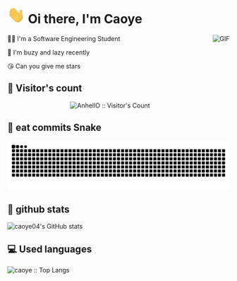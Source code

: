 #  <img src="https://raw.githubusercontent.com/parth-27/parth-27/master/Hi.gif" width="40px"> Oi there, I'm Caoye

<img align="right" alt="GIF" height="160px" src="https://media.giphy.com/media/du3J3cXyzhj75IOgvA/giphy.gif" />

:man_student: I'm a Software Engineering Student  

💬 I'm buzy and lazy recently

😘 Can you give me stars



## :eyes: ​Visitor's count 

<p align="center"><img src="https://profile-counter.glitch.me/{caoye04}/count.svg" alt="AnhellO :: Visitor's Count" /></p>



## :snake: ​eat commits Snake

![snake](https://raw.githubusercontent.com/caoye04/caoye04/output/github-contribution-grid-snake.svg)



## :star2: github stats

 ![caoye04's GitHub stats](https://github-readme-stats.vercel.app/api?username=caoye04&count_private=true&show_icons=true)



## :computer: Used languages

 ![caoye :: Top Langs](https://github-readme-stats.vercel.app/api/top-langs/?username=caoye04&langs_count=6&theme=tokyo&layout=donut)

